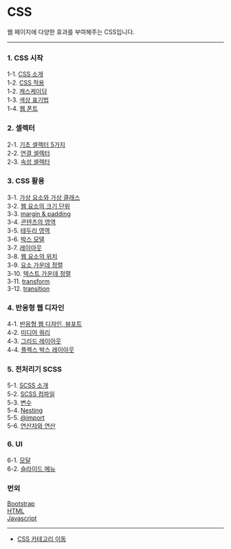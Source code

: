 # CSS
웹 페이지에 다양한 효과를 부여해주는 CSS입니다.

---
### 1. CSS 시작
1-1. [CSS 소개](https://velog.io/@bami/CSS-CSS-%EC%86%8C%EA%B0%9C) <br/>
1-2. [CSS 적용](https://velog.io/@bami/CSS-%EC%8A%A4%ED%83%80%EC%9D%BC-%EC%8B%9C%ED%8A%B8-%EC%A0%81%EC%9A%A9%ED%95%98%EA%B8%B0) <br/>
1-2. [캐스케이딩](https://velog.io/@bami/CSS-Cascading) <br/>
1-3. [색상 표기법](https://velog.io/@bami/%EC%83%89%EC%83%81-%ED%91%9C%EA%B8%B0%EB%B2%95) <br/>
1-4. [웹 폰트](https://velog.io/@bami/CSS-%EC%9B%B9-%ED%8F%B0%ED%8A%B8-%EC%82%AC%EC%9A%A9%ED%95%98%EA%B8%B0) <br/>

### 2. 셀렉터
2-1. [기초 셀렉터 5가지](https://velog.io/@bami/CSS-%EC%85%80%EB%A0%89%ED%84%B01) <br/>
2-2. [연결 셀렉터](https://velog.io/@bami/CSS-%EC%85%80%EB%A0%89%ED%84%B02-%EC%97%B0%EA%B2%B0-%EC%85%80%EB%A0%89%ED%84%B0) <br/>
2-3. [속성 셀렉터](https://velog.io/@bami/CSS-%EC%85%80%EB%A0%89%ED%84%B03-%EC%86%8D%EC%84%B1-%EC%85%80%EB%A0%89%ED%84%B0) <br/>

### 3. CSS 활용
3-1. [가상 요소와 가상 클래스](https://velog.io/@bami/CSS-%EA%B0%80%EC%83%81-%EC%9A%94%EC%86%8C%EC%99%80-%EA%B0%80%EC%83%81-%ED%81%B4%EB%9E%98%EC%8A%A4) <br/>
3-2. [웹 요소의 크기 단위](https://velog.io/@bami/CSS-%EC%9A%94%EC%86%8C%EC%9D%98-%ED%81%AC%EA%B8%B0-%EB%8B%A8%EC%9C%84) <br/>
3-3. [margin & padding](https://velog.io/@bami/CSS-%EB%A7%88%EC%A7%84margin%EA%B3%BC-%ED%8C%A8%EB%94%A9padding) <br/>
3-4. [콘텐츠의 영역](https://velog.io/@bami/CSS-%EC%BD%98%ED%85%90%EC%B8%A0-%EC%98%81%EC%97%AD-%EC%84%A4%EC%A0%95) <br/>
3-5. [테두리 영역](https://velog.io/@bami/CSS-%ED%85%8C%EB%91%90%EB%A6%AC-%EC%98%81%EC%97%AD) <br/>
3-6. [박스 모델](https://velog.io/@bami/CSS-%EB%B0%95%EC%8A%A4-%EB%AA%A8%EB%8D%B8) <br/>
3-7. [레이아웃](https://velog.io/@bami/CSS-%EB%A0%88%EC%9D%B4%EC%95%84%EC%9B%83) <br/>
3-8. [웹 요소의 위치](https://velog.io/@bami/CSS-%EC%9B%B9-%EC%9A%94%EC%86%8C%EC%9D%98-%EC%9C%84%EC%B9%98) <br/>
3-9. [요소 가운데 정렬](https://velog.io/@bami/CSS-%EC%9A%94%EC%86%8C-%EA%B0%80%EC%9A%B4%EB%8D%B0-%EC%A0%95%EB%A0%AC) <br/>
3-10. [텍스트 가운데 정렬](https://velog.io/@bami/CSS-DIV-%EC%98%81%EC%97%AD-%EB%82%B4%EB%B6%80-%ED%85%8D%EC%8A%A4%ED%8A%B8-%EC%A0%95%EB%A0%AC) <br/>
3-11. [transform](https://velog.io/@bami/CSS-tranform) <br/>
3-12. [transition](https://velog.io/@bami/CSS-transition) <br/>

### 4. 반응형 웹 디자인
4-1. [반응형 웹 디자인, 뷰포트](https://velog.io/@bami/CSS-%EB%B0%98%EC%9D%91%ED%98%95-%EC%9B%B9-%EB%94%94%EC%9E%90%EC%9D%B8%EA%B3%BC-%EB%B7%B0%ED%8F%AC%ED%8A%B8) <br>
4-2. [미디어 쿼리](https://velog.io/@bami/CSS-%EB%AF%B8%EB%94%94%EC%96%B4-%EC%BF%BC%EB%A6%AC) <br/>
4-3. [그리드 레이아웃](https://velog.io/@bami/CSS-%EA%B7%B8%EB%A6%AC%EB%93%9C-%EB%A0%88%EC%9D%B4%EC%95%84%EC%9B%83) <br/>
4-4. [플렉스 박스 레이아웃](https://velog.io/@bami/CSS-%ED%94%8C%EB%A0%89%EC%8A%A4-%EB%B0%95%EC%8A%A4-%EB%A0%88%EC%9D%B4%EC%95%84%EC%9B%83) <br/>

### 5. 전처리기 SCSS
5-1. [SCSS 소개](https://velog.io/@bami/SCSS-SASSSCSS) <br/>
5-2. [SCSS 컴파일](https://velog.io/@bami/SCSS-SCSS-%EC%BB%B4%ED%8C%8C%EC%9D%BC) <br/>
5-3. [변수](https://velog.io/@bami/SCSS-SCSS-%EB%AC%B8%EB%B2%951) <br/>
5-4. [Nesting](https://velog.io/@bami/SCSS-SCSS-%EB%AC%B8%EB%B2%952-Nesting) <br/>
5-5. [@import](https://velog.io/@bami/SCSS-SCSS-%EB%AC%B8%EB%B2%953-import) <br/>
5-6. [연산자와 연산](https://velog.io/@bami/SCSS-SCSS-%EB%AC%B8%EB%B2%954-%EC%97%B0%EC%82%B0%EC%9E%90) <br/>

### 6. UI
6-1. [모달](https://velog.io/@bami/%EB%AA%A8%EB%8B%AC-%EC%B0%BD-Modal) <br/>
6-2. [슬라이드 메뉴](https://velog.io/@bami/%EC%8A%AC%EB%9D%BC%EC%9D%B4%EB%93%9C-%EB%A9%94%EB%89%B4) <br/>

### 번외
[Bootstrap](https://velog.io/@bami/Bootstrap-%EB%B6%80%ED%8A%B8%EC%8A%A4%ED%8A%B8%EB%9E%A9-%EC%8B%9C%EC%9E%91%ED%95%98%EA%B8%B0) <br>
[HTML](https://github.com/Bam-j/study-repo/blob/main/HTML.md) <br/>
[Javascript](https://github.com/Bam-j/study-repo/blob/main/JAVASCRIPT.md) <br/>

---

- [CSS 카테고리 이동](https://velog.io/@bami/series/CSS)